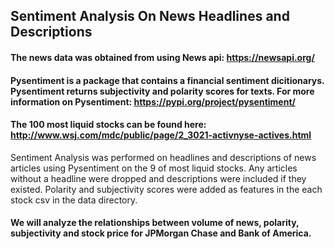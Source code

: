 ## Sentiment Analysis On News Headlines and Descriptions

#### The news data was obtained from using News api: https://newsapi.org/
#### Pysentiment is a package that contains a financial sentiment dicitionarys. Pysentiment returns  subjectivity and polarity scores for texts. For more information on Pysentiment: https://pypi.org/project/pysentiment/
#### The 100 most liquid stocks can be found here: http://www.wsj.com/mdc/public/page/2_3021-activnyse-actives.html 

 Sentiment Analysis was performed on headlines and descriptions of news articles using Pysentiment on the 9 of most liquid stocks. Any articles without a headline were dropped and descriptions were included if they existed. Polarity and subjectivity scores were added as features in the each stock csv in the data directory.

#### We will analyze the relationships between volume of news, polarity, subjectivity and stock price for JPMorgan Chase and Bank of America.


